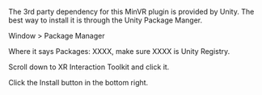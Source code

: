 The 3rd party dependency for this MinVR plugin is provided by Unity.  The
best way to install it is through the Unity Package Manger.

Window > Package Manager

Where it says Packages: XXXX, make sure XXXX is Unity Registry.

Scroll down to XR Interaction Toolkit and click it.

Click the Install button in the bottom right.

